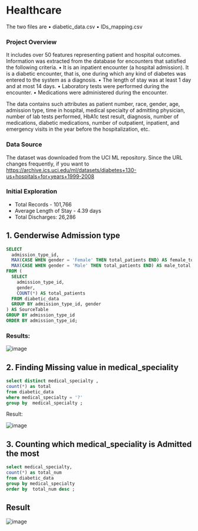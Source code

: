 # Healthcare

The two files are
• diabetic_data.csv
• IDs_mapping.csv

### Project Overview

 It includes over 50 features representing patient and hospital outcomes. Information was extracted from the database for encounters that satisfied the following criteria.
• It is an inpatient encounter (a hospital admission). It is a diabetic encounter, that is, one during which any kind of diabetes was entered to the
system as a diagnosis.
• The length of stay was at least 1 day and at most 14 days.
• Laboratory tests were performed during the encounter.
• Medications were administered during the encounter.

The data contains such attributes as patient number, race, gender, age, admission type, time
in hospital, medical specialty of admitting physician, number of lab tests performed, HbA1c test
result, diagnosis, number of medications, diabetic medications, 
number of outpatient, inpatient, and
emergency visits in the year before the hospitalization, etc.


### Data Source
The dataset was downloaded from the UCI ML repository. Since the URL changes frequently, if you
want to
https://archive.ics.uci.edu/ml/datasets/diabetes+130-us+hospitals+for+years+1999-2008


### Initial Exploration
* Total Records - 101,766
* Average Length of Stay - 4.39 days
* Total Discharges: 26,286

## 1. Genderwise Admission type

```sql
SELECT
  admission_type_id,
  MAX(CASE WHEN gender = 'Female' THEN total_patients END) AS female_total,
  MAX(CASE WHEN gender = 'Male' THEN total_patients END) AS male_total
FROM (
  SELECT
    admission_type_id,
    gender,
    COUNT(*) AS total_patients
  FROM diabetic_data
  GROUP BY admission_type_id, gender
) AS SourceTable
GROUP BY admission_type_id
ORDER BY admission_type_id;

```
### Results:
![image](https://github.com/mahiyan446/Healthcare/assets/138512359/ec37750e-afbe-4dff-bc9e-48adf403187e)


## 2. Finding Missing value in medical_speciality

```sql
select distinct medical_specialty ,
count(*) as total 
from diabetic_data 
where medical_specialty = '?'
group by  medical_specialty ;

```

Result: 

![image](https://github.com/mahiyan446/Healthcare/assets/138512359/022fc010-b171-4306-9ec5-67a5a9fac71b)

## 3. Counting which medical_speciality is Admitted the most
```sql
select medical_specialty,
count(*) as total_num
from diabetic_data 
group by medical_specialty 
order by  total_num desc ;

```
## Result
![image](https://github.com/mahiyan446/Healthcare/assets/138512359/9831e577-356e-402b-86c3-46d5937ed80e)



